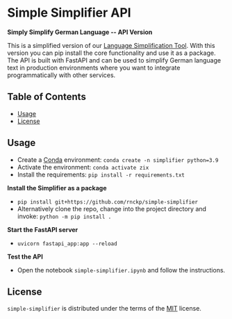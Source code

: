 # Simple Simplifier API

**Simply Simplify German Language -- API Version**

This is a simplified version of our [Language Simplification Tool](https://github.com/machinelearningZH/simply-simplify-language). With this version you can pip install the core functionality and use it as a package. The API is built with FastAPI and can be used to simplify German language text in production environments where you want to integrate programmatically with other services.

## Table of Contents

- [Usage](#usage)
- [License](#license)

## Usage

- Create a [Conda](https://docs.anaconda.com/miniconda/) environment: `conda create -n simplifier python=3.9`
- Activate the environment: `conda activate zix`
- Install the requirements: `pip install -r requirements.txt`

**Install the Simplifier as a package**

- `pip install git+https://github.com/rnckp/simple-simplifier`
- Alternatively clone the repo, change into the project directory and invoke: `python -m pip install .`

**Start the FastAPI server**

- `uvicorn fastapi_app:app --reload`

**Test the API**

- Open the notebook `simple-simplifier.ipynb` and follow the instructions.

## License

`simple-simplifier` is distributed under the terms of the [MIT](https://spdx.org/licenses/MIT.html) license.
